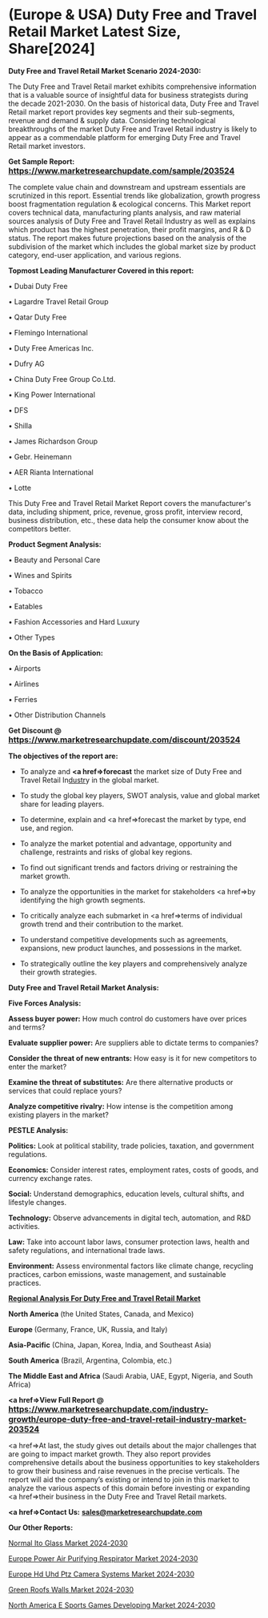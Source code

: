 # (Europe & USA) Duty Free and Travel Retail Market Latest Size, Share[2024]

<strong>Duty Free and Travel Retail Market Scenario 2024-2030:</strong>

The Duty Free and Travel Retail market exhibits comprehensive information that is a valuable source of insightful data for business strategists during the decade 2021-2030. On the basis of historical data, Duty Free and Travel Retail market report provides key segments and their sub-segments, revenue and demand &amp; supply data. Considering technological breakthroughs of the market Duty Free and Travel Retail industry is likely to appear as a commendable platform for emerging Duty Free and Travel Retail market investors.

<strong>Get Sample Report: <a href=https://www.marketresearchupdate.com/sample/203524><font size=3 color=#0000ff>https://www.marketresearchupdate.com/sample/203524</font></a></strong>

The complete value chain and downstream and upstream essentials are scrutinized in this report. Essential trends like globalization, growth progress boost fragmentation regulation &amp; ecological concerns. This Market report covers technical data, manufacturing plants analysis, and raw material sources analysis of Duty Free and Travel Retail Industry as well as explains which product has the highest penetration, their profit margins, and R & D status. The report makes future projections based on the analysis of the subdivision of the market which includes the global market size by product category, end-user application, and various regions.

<strong>Topmost Leading Manufacturer Covered in this report:</strong>

• Dubai Duty Free

• Lagardre Travel Retail Group

• Qatar Duty Free

• Flemingo International

• Duty Free Americas Inc.

• Dufry AG

• China Duty Free Group Co.Ltd.

• King Power International

• DFS

• Shilla

• James Richardson Group

• Gebr. Heinemann

• AER Rianta International

• Lotte

This Duty Free and Travel Retail Market Report covers the manufacturer's data, including shipment, price, revenue, gross profit, interview record, business distribution, etc., these data help the consumer know about the competitors better.

<strong>Product Segment Analysis: </strong>

• Beauty and Personal Care

• Wines and Spirits

• Tobacco

• Eatables

• Fashion Accessories and Hard Luxury

• Other Types

<strong>On the Basis of Application:</strong>

• Airports

• Airlines

• Ferries

• Other Distribution Channels

<strong>Get Discount @ <a href=https://www.marketresearchupdate.com/discount/203524><font size=3 color=#0000ff>https://www.marketresearchupdate.com/discount/203524</font></a></strong>

<strong><b>The objectives of the report are:</b></strong>

- To analyze and <strong><a href=><strong>forecast</strong></a></strong> the market size of Duty Free and Travel Retail In<a href=ASDF991299>dustr</a>y in the global market.

- To study the global key players, SWOT analysis, value and global market share for leading players.

- To determine, explain and <a href=>forecast</a> the market by type, end use, and region.

- To analyze the market potential and advantage, opportunity and challenge, restraints and risks of global key regions.

- To find out significant trends and factors driving or restraining the market growth.

- To analyze the opportunities in the market for stakeholders <a href=>by</a> identifying the high growth segments.

- To critically analyze each submarket in <a href=>terms</a> of individual growth trend and their contribution to the market.

- To understand competitive developments such as agreements, expansions, new product launches, and possessions in the market.

- To strategically outline the key players and comprehensively analyze their growth strategies.

<strong>Duty Free and Travel Retail Market Analysis:</strong>

<strong>Five Forces Analysis:</strong>

<strong>Assess buyer power:</strong> How much control do customers have over prices and terms?

<strong>Evaluate supplier power:</strong> Are suppliers able to dictate terms to companies?

<strong>Consider the threat of new entrants:</strong> How easy is it for new competitors to enter the market?

<strong>Examine the threat of substitutes:</strong> Are there alternative products or services that could replace yours?

<strong>Analyze competitive rivalry:</strong> How intense is the competition among existing players in the market?

<strong>PESTLE Analysis:</strong>

<strong>Politics:</strong> Look at political stability, trade policies, taxation, and government regulations.

<strong>Economics:</strong> Consider interest rates, employment rates, costs of goods, and currency exchange rates.

<strong>Social:</strong> Understand demographics, education levels, cultural shifts, and lifestyle changes.

<strong>Technology:</strong> Observe advancements in digital tech, automation, and R&D activities.

<strong>Law:</strong> Take into account labor laws, consumer protection laws, health and safety regulations, and international trade laws.

<strong>Environment:</strong> Assess environmental factors like climate change, recycling practices, carbon emissions, waste management, and sustainable practices.

<strong><u><b>Regional Analysis For Duty Free and Travel Retail Market</b></u></strong>

<strong><b>North America</b></strong> (the United States, Canada, and Mexico)

<strong><b>Europe </b></strong>(Germany, France, UK, Russia, and Italy)

<strong><b>Asia-Pacific</b></strong> (China, Japan, Korea, India, and Southeast Asia)

<strong><b>South America</b></strong> (Brazil, Argentina, Colombia, etc.)

<strong><b>The Middle East and Africa</b></strong> (Saudi Arabia, UAE, Egypt, Nigeria, and South Africa)

<strong><a href=>View Full Report</a> @ <a href=https://www.marketresearchupdate.com/industry-growth/europe-duty-free-and-travel-retail-industry-market-203524><font size=3 color=#0000ff>https://www.marketresearchupdate.com/industry-growth/europe-duty-free-and-travel-retail-industry-market-203524</font></a></strong>

<a href=>At last,</a> the study gives out details about the major challenges that are going to impact market growth. They also report provides comprehensive details about the business opportunities to key stakeholders to grow their business and raise revenues in the precise verticals. The report will aid the company’s existing or intend to join in this market to analyze the various aspects of this domain before investing or expanding <a href=>their</a> business in the Duty Free and Travel Retail markets.

<strong><a href=>Contact Us:</a></strong>
<strong>sales@marketresearchupdate.com</strong>

<strong>Our Other Reports:</strong>

<a href=https://www.linkedin.com/pulse/normal-ito-glass-market-trends-2023-key-takeaways>Normal Ito Glass Market 2024-2030</a>

<a href=https://www.linkedin.com/pulse/europe-power-air-purifying-respirator-market-size-exclusive>Europe Power Air Purifying Respirator Market 2024-2030</a>

<a href=https://www.linkedin.com/pulse/europe-hd-uhd-ptz-camera-systems-market>Europe Hd Uhd Ptz Camera Systems Market 2024-2030</a>

<a href=https://www.linkedin.com/pulse/green-roofs-walls-market-2023-2029-emerging-n8ikf/>Green Roofs Walls Market 2024-2030</a>

<a href=https://www.linkedin.com/pulse/north-america-e-sports-games-developing-market-vl6cf/>North America E Sports Games Developing Market 2024-2030</a>

